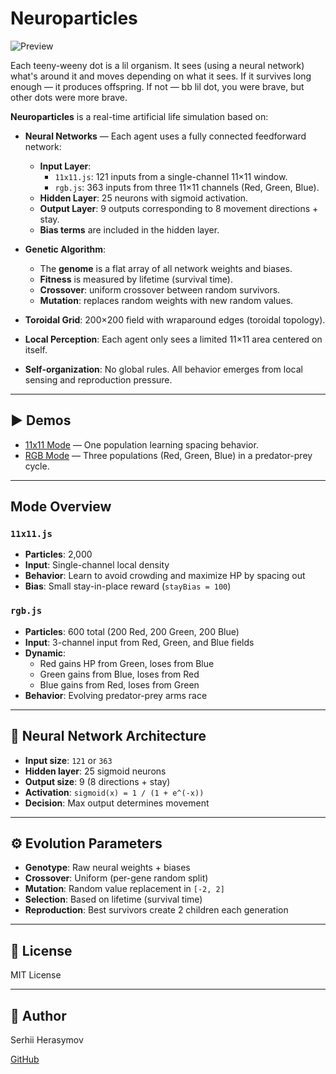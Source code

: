 # Neuroparticles

![Preview](images/11x11.gif)

Each teeny-weeny dot is a lil organism. It sees (using a neural network) what's around it and moves depending on what it sees. If it survives long enough — it produces offspring. If not — bb lil dot, you were brave, but other dots were more brave.

**Neuroparticles** is a real-time artificial life simulation based on:

- **Neural Networks** — Each agent uses a fully connected feedforward network:
  - **Input Layer**:
    - `11x11.js`: 121 inputs from a single-channel 11×11 window.
    - `rgb.js`: 363 inputs from three 11×11 channels (Red, Green, Blue).
  - **Hidden Layer**: 25 neurons with sigmoid activation.
  - **Output Layer**: 9 outputs corresponding to 8 movement directions + stay.
  - **Bias terms** are included in the hidden layer.

- **Genetic Algorithm**:
  - The **genome** is a flat array of all network weights and biases.
  - **Fitness** is measured by lifetime (survival time).
  - **Crossover**: uniform crossover between random survivors.
  - **Mutation**: replaces random weights with new random values.

- **Toroidal Grid**: 200×200 field with wraparound edges (toroidal topology).
- **Local Perception**: Each agent only sees a limited 11×11 area centered on itself.
- **Self-organization**: No global rules. All behavior emerges from local sensing and reproduction pressure.

---

## ▶️ Demos

- [11x11 Mode](https://xcont.com/neuroparticles/11x11.html) — One population learning spacing behavior.
- [RGB Mode](https://xcont.com/neuroparticles/rgb.html) — Three populations (Red, Green, Blue) in a predator-prey cycle.

---

## Mode Overview

### `11x11.js`
- **Particles**: 2,000
- **Input**: Single-channel local density
- **Behavior**: Learn to avoid crowding and maximize HP by spacing out
- **Bias**: Small stay-in-place reward (`stayBias = 100`)

### `rgb.js`
- **Particles**: 600 total (200 Red, 200 Green, 200 Blue)
- **Input**: 3-channel input from Red, Green, and Blue fields
- **Dynamic**:
  - Red gains HP from Green, loses from Blue
  - Green gains from Blue, loses from Red
  - Blue gains from Red, loses from Green
- **Behavior**: Evolving predator-prey arms race

---

## 🧠 Neural Network Architecture

- **Input size**: `121` or `363`
- **Hidden layer**: 25 sigmoid neurons
- **Output size**: 9 (8 directions + stay)
- **Activation**: `sigmoid(x) = 1 / (1 + e^(-x))`
- **Decision**: Max output determines movement

---

## ⚙️ Evolution Parameters

- **Genotype**: Raw neural weights + biases
- **Crossover**: Uniform (per-gene random split)
- **Mutation**: Random value replacement in `[-2, 2]`
- **Selection**: Based on lifetime (survival time)
- **Reproduction**: Best survivors create 2 children each generation

---

## 📜 License

MIT License

---

## 👤 Author

Serhii Herasymov

[GitHub](https://github.com/xcontcom)
